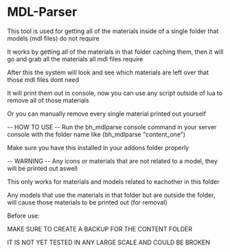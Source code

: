 # MDL-Parser
This tool is used for getting all of the materials inside of a single folder that models (mdl files) do not require

It works by getting all of the materials in that folder caching them, then it will go and grab all the materials all mdl files require

After this the system will look and see which materials are left over that those mdl files dont need

It will print them out in console, now you can use any script outside of lua to remove all of those materials

Or you can manually remove every single material printed out yourself

-- HOW TO USE --
Run the bh_mdlparse console command in your server console with the folder name like (bh_mdlparse "content_one")

Make sure you have this installed in your addons folder properly

-- WARNING --
Any icons or materials that are not related to a model, they will be printed out aswell

This only works for materials and models related to eachother in this folder

Any models that use the materials in that folder but are outside the folder, will cause those materials to be printed out (for removal)

Before use:

MAKE SURE TO CREATE A BACKUP FOR THE CONTENT FOLDER

IT IS NOT YET TESTED IN ANY LARGE SCALE AND COULD BE BROKEN

